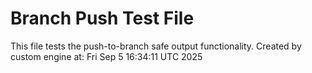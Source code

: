 # Branch Push Test File
This file tests the push-to-branch safe output functionality.
Created by custom engine at: Fri Sep  5 16:34:11 UTC 2025
